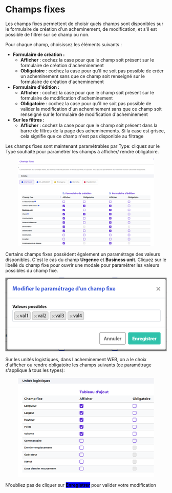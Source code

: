 # Champs fixes

Les champs fixes permettent de choisir quels champs sont disponibles sur le formulaire de création d'un acheminement, de modification, et s'il est possible de filtrer sur ce champ ou non.

Pour chaque champ, choisissez les éléments suivants :&#x20;

* **Formulaire de création :**&#x20;
  * **Afficher** : cochez la case pour que le champ soit présent sur le formulaire de création d'acheminement
  * **Obligatoire** : cochez la case pour qu'il ne soit pas possible de créer un acheminement sans que ce champ soit renseigné sur le formulaire de création d'acheminement
* **Formulaire d'édition :**&#x20;
  * **Afficher** : cochez la case pour que le champ soit présent sur le formulaire de modification d'acheminement
  * **Obligatoire** : cochez la case pour qu'il ne soit pas possible de valider la modification d'un acheminement sans que ce champ soit renseigné sur le formulaire de modification d'acheminement
* **Sur les filtres :**&#x20;
  * **Afficher** : cochez la case pour que le champ soit présent dans la barre de filtres de la page des acheminements. Si la case est grisée, cela signifie que ce champ n'est pas disponible au filtrage

Les champs fixes sont maintenant paramétrables par Type: cliquez sur le Type souhaité pour paramétrer les champs à afficher/ rendre obligatoire.

<figure><img src="../../../.gitbook/assets/image (145).png" alt=""><figcaption></figcaption></figure>



Certains champs fixes possèdent également un paramétrage des valeurs disponibles. C'est le cas du champ **Urgence** et **Business unit**. Cliquez sur le libellé du champ fixe pour ouvrir une modale pour paramétrer les valeurs possibles du champ fixe.

![Paramétrage des valeurs du champ fixe](../../../.gitbook/assets/2022-02-04_14-47-55.png)

Sur les unités logistiques, dans l'acheminement WEB, on a le choix d'afficher ou rendre obligatoire les champs suivants (ce paramétrage s'applique à tous les types):

<figure><img src="../../../.gitbook/assets/image (146).png" alt=""><figcaption></figcaption></figure>

N'oubliez pas de cliquer sur <mark style="background-color:blue;">**Enregistrer**</mark> pour valider votre modification
